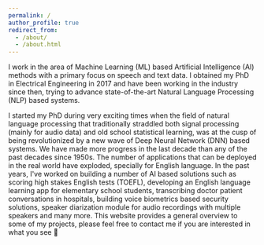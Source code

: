 ```yaml
---
permalink: /
author_profile: true
redirect_from: 
  - /about/
  - /about.html
---
```



I work in the area of Machine Learning (ML) based Artificial Intelligence (AI) methods with a primary focus on speech and text data. I obtained my PhD in Electrical Engineering in 2017 and have been working in the industry since then, trying to advance state-of-the-art Natural Language Processing (NLP) based systems. 

I started my PhD during very exciting times when the field of natural language processing that traditionally straddled both signal processing (mainly for audio data) and old school statistical learning, was at the cusp of being revolutionized by a new wave of Deep Neural Network (DNN) based systems. We have made more progress in the last decade than any of the past decades since 1950s. The number of applications that can be deployed in the real world have exploded, specially for English language. In the past years, I've worked on building a number of AI based solutions such as scoring high stakes English tests (TOEFL), developing an English language learning app for elementary school students, transcribing doctor patient conversations in hospitals, building voice biometrics based security solutions, speaker diarization module for audio recordings with multiple speakers and many more. This website provides a general overview to some of my projects, please feel free to contact me if you are interested in what you see 🙂